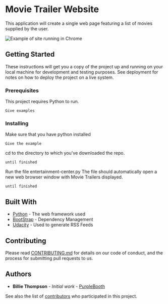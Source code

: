 # Movie Trailer Website

This application will create a single web page featuring a list of movies supplied by the user. 


![Example of site running in Chrome](https://s3-us-west-1.amazonaws.com/tstetzel-assets/Udacity/movie-trailer-screenshot.jpg)


## Getting Started

These instructions will get you a copy of the project up and running on your local machine for development and testing purposes. See deployment for notes on how to deploy the project on a live system.

### Prerequisites

This project requires Python to run. 

```
Give examples
```

### Installing

Make sure that you have python installed 

```
Give the example
```

cd to the directory to which you've downloaded the repo.

```
until finished
```

Run the file entertainment-center.py The file should automatically open a new web browser window with Movie Trailers displayed. 

```
until finished
```

## Built With

* [Python](http://www.dropwizard.io/1.0.2/docs/) - The web framework used
* [BootStrap](https://maven.apache.org/) - Dependency Management
* [Udacity](https://rometools.github.io/rome/) - Used to generate RSS Feeds

## Contributing

Please read [CONTRIBUTING.md](https://gist.github.com/PurpleBooth/b24679402957c63ec426) for details on our code of conduct, and the process for submitting pull requests to us.


## Authors

* **Billie Thompson** - *Initial work* - [PurpleBooth](https://github.com/PurpleBooth)

See also the list of [contributors](https://github.com/your/project/contributors) who participated in this project.

